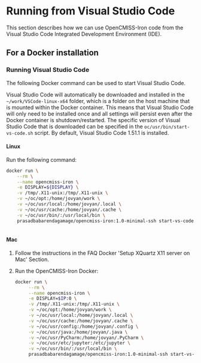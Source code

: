 # Running from Visual Studio Code

This section describes how we can use OpenCMISS-Iron code from the 
Visual Studio Code Integrated Development Environment (IDE).

## For a Docker installation

### Running Visual Studio Code
The following Docker command can be used to start Visual Studio Code. 

Visual Studio Code will automatically be downloaded and installed in the `~/work/VSCode-linux-x64` folder, which is a folder on the host machine that is mounted within the Docker container. This means that Visual Studio Code will only need to be installed once and all settings will persist even after the Docker container is shutdown/restarted. The specific version of Visual Studio Code that is downloaded can be specified in the `oc/usr/bin/start-vs-code.sh` script. By default, Visual Studio Code 1.51.1 is installed.

#### Linux
Run the following command:
```bash
docker run \
    --rm \
    --name opencmiss-iron \
    -e DISPLAY=${DISPLAY} \
    -v /tmp/.X11-unix:/tmp/.X11-unix \
    -v ~/oc/opt:/home/jovyan/work \
    -v ~/oc/usr/local:/home/jovyan/.local \
    -v ~/oc/usr/cache:/home/jovyan/.cache \
    -v ~/oc/usr/bin/:/usr/local/bin \
    prasadbabarendagamage/opencmiss-iron:1.0-minimal-ssh start-vs-code.sh
```

``` Important:: Ensure that there are no trailing spaces following the end of line backslash deliminators.
```

#### Mac
1. Follow the instructions in the FAQ Docker 'Setup XQuartz X11 server on Mac' Section.

2. Run the OpenCMISS-Iron Docker:
    ```bash
    docker run \
         --rm \
         --name opencmiss-iron \
         -e DISPLAY=$IP:0 \
         -v /tmp/.X11-unix:/tmp/.X11-unix \
         -v ~/oc/opt:/home/jovyan/work \
         -v ~/oc/usr/local:/home/jovyan/.local \
         -v ~/oc/usr/cache:/home/jovyan/.cache \
         -v ~/oc/usr/config:/home/jovyan/.config \
         -v ~/oc/usr/java:/home/jovyan/.java \
         -v ~/oc/usr/PyCharm:/home/jovyan/.PyCharm \
         -v ~/oc/usr/etc/jupyter:/etc/jupyter \
         -v ~/oc/usr/bin/:/usr/local/bin \
         prasadbabarendagamage/opencmiss-iron:1.0-minimal-ssh start-vs-code.sh
    ```
   
    ``` Important:: Ensure that there are no trailing spaces following the end of line backslash deliminators.
    ```